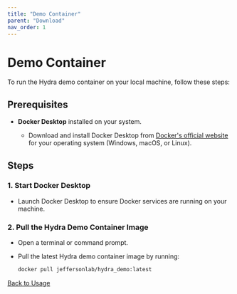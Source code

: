 ```yaml
---
title: "Demo Container"
parent: "Download"
nav_order: 1
---
```


# Demo Container

To run the Hydra demo container on your local machine, follow these steps:

## Prerequisites

- **Docker Desktop** installed on your system.

  - Download and install Docker Desktop from [Docker's official website](https://docs.docker.com/desktop/) for your operating system (Windows, macOS, or Linux).

## Steps

### 1. Start Docker Desktop

- Launch Docker Desktop to ensure Docker services are running on your machine.

### 2. Pull the Hydra Demo Container Image

- Open a terminal or command prompt.
- Pull the latest Hydra demo container image by running:

  ```bash
  docker pull jeffersonlab/hydra_demo:latest

[Back to Usage](../usage.md)